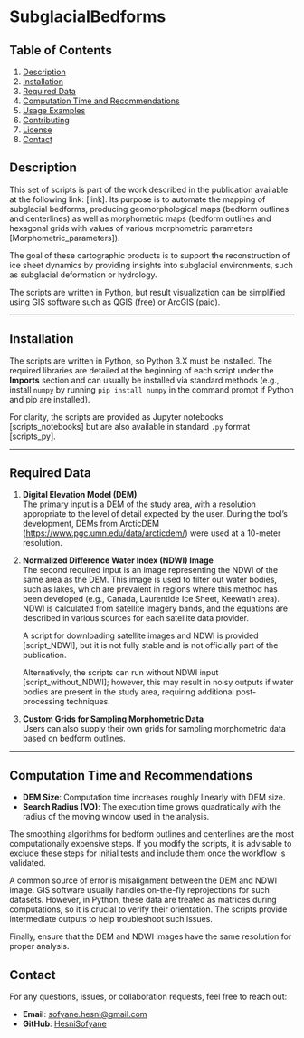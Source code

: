 # SubglacialBedforms  


## Table of Contents  
1. [Description](#description)  
2. [Installation](#installation)  
3. [Required Data](#required-data)  
4. [Computation Time and Recommendations](#computation-time-and-recommendations)  
5. [Usage Examples](#usage-examples)  
6. [Contributing](#contributing)  
7. [License](#license)  
8. [Contact](#contact)  





## Description  
This set of scripts is part of the work described in the publication available at the following link: [link]. Its purpose is to automate the mapping of subglacial bedforms, producing geomorphological maps (bedform outlines and centerlines) as well as morphometric maps (bedform outlines and hexagonal grids with values of various morphometric parameters [Morphometric_parameters]).  

The goal of these cartographic products is to support the reconstruction of ice sheet dynamics by providing insights into subglacial environments, such as subglacial deformation or hydrology.

The scripts are written in Python, but result visualization can be simplified using GIS software such as QGIS (free) or ArcGIS (paid).  

---

## Installation  
The scripts are written in Python, so Python 3.X must be installed. The required libraries are detailed at the beginning of each script under the **Imports** section and can usually be installed via standard methods (e.g., install `numpy` by running `pip install numpy` in the command prompt if Python and pip are installed).  

For clarity, the scripts are provided as Jupyter notebooks [scripts_notebooks] but are also available in standard `.py` format [scripts_py].  

---

## Required Data  

1. **Digital Elevation Model (DEM)**  
   The primary input is a DEM of the study area, with a resolution appropriate to the level of detail expected by the user. During the tool’s development, DEMs from ArcticDEM (https://www.pgc.umn.edu/data/arcticdem/) were used at a 10-meter resolution.  

2. **Normalized Difference Water Index (NDWI) Image**  
   The second required input is an image representing the NDWI of the same area as the DEM. This image is used to filter out water bodies, such as lakes, which are prevalent in regions where this method has been developed (e.g., Canada, Laurentide Ice Sheet, Keewatin area). NDWI is calculated from satellite imagery bands, and the equations are described in various sources for each satellite data provider.  

   A script for downloading satellite images and NDWI is provided [script_NDWI], but it is not fully stable and is not officially part of the publication.  

   Alternatively, the scripts can run without NDWI input [script_without_NDWI]; however, this may result in noisy outputs if water bodies are present in the study area, requiring additional post-processing techniques.  

3. **Custom Grids for Sampling Morphometric Data**  
   Users can also supply their own grids for sampling morphometric data based on bedform outlines.  

---

## Computation Time and Recommendations  
- **DEM Size**: Computation time increases roughly linearly with DEM size.  
- **Search Radius (VO)**: The execution time grows quadratically with the radius of the moving window used in the analysis.  

The smoothing algorithms for bedform outlines and centerlines are the most computationally expensive steps. If you modify the scripts, it is advisable to exclude these steps for initial tests and include them once the workflow is validated.  

A common source of error is misalignment between the DEM and NDWI image. GIS software usually handles on-the-fly reprojections for such datasets. However, in Python, these data are treated as matrices during computations, so it is crucial to verify their orientation. The scripts provide intermediate outputs to help troubleshoot such issues.  

Finally, ensure that the DEM and NDWI images have the same resolution for proper analysis.




## Contact  
For any questions, issues, or collaboration requests, feel free to reach out:  
- **Email**: sofyane.hesni@gmail.com 
- **GitHub**: [HesniSofyane](https://github.com/HesniSofyane)  
